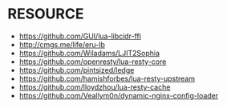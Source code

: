 RESOURCE
=== 
- https://github.com/GUI/lua-libcidr-ffi
- http://cmgs.me/life/eru-lb
- https://github.com/Wiladams/LJIT2Sophia
- https://github.com/openresty/lua-resty-core
- https://github.com/pintsized/ledge
- https://github.com/hamishforbes/lua-resty-upstream
- https://github.com/lloydzhou/lua-resty-cache
- https://github.com/Veallym0n/dynamic-nginx-config-loader

